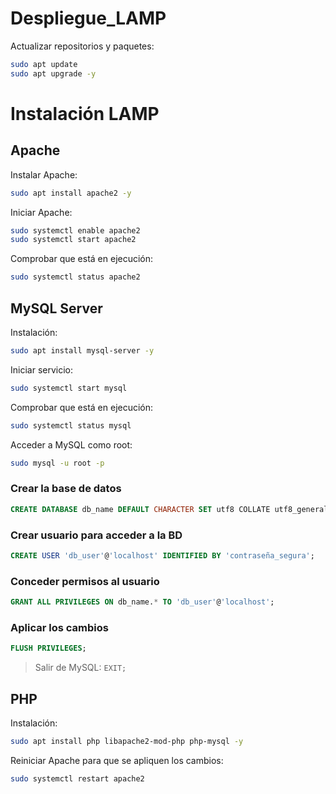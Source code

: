 # Despliegue_LAMP

Actualizar repositorios y paquetes:
```bash
sudo apt update
sudo apt upgrade -y
```

# Instalación LAMP

## Apache
Instalar Apache:
```bash
sudo apt install apache2 -y
```

Iniciar Apache:
```bash
sudo systemctl enable apache2
sudo systemctl start apache2
```

Comprobar que está en ejecución:
```bash
sudo systemctl status apache2
```

## MySQL Server
Instalación:
```bash
sudo apt install mysql-server -y
```

Iniciar servicio:
```bash
sudo systemctl start mysql
```
Comprobar que está en ejecución:
```bash
sudo systemctl status mysql
```

Acceder a MySQL como root:
```bash
sudo mysql -u root -p
```

### Crear la base de datos
```sql
CREATE DATABASE db_name DEFAULT CHARACTER SET utf8 COLLATE utf8_general_ci;
```

### Crear usuario para acceder a la BD
```sql
CREATE USER 'db_user'@'localhost' IDENTIFIED BY 'contraseña_segura';
```

### Conceder permisos al usuario
```sql
GRANT ALL PRIVILEGES ON db_name.* TO 'db_user'@'localhost';
```

### Aplicar los cambios
```sql
FLUSH PRIVILEGES;
```

> Salir de MySQL: `EXIT;`

## PHP

Instalación:
```bash
sudo apt install php libapache2-mod-php php-mysql -y
```

Reiniciar Apache para que se apliquen los cambios:
```bash
sudo systemctl restart apache2
```